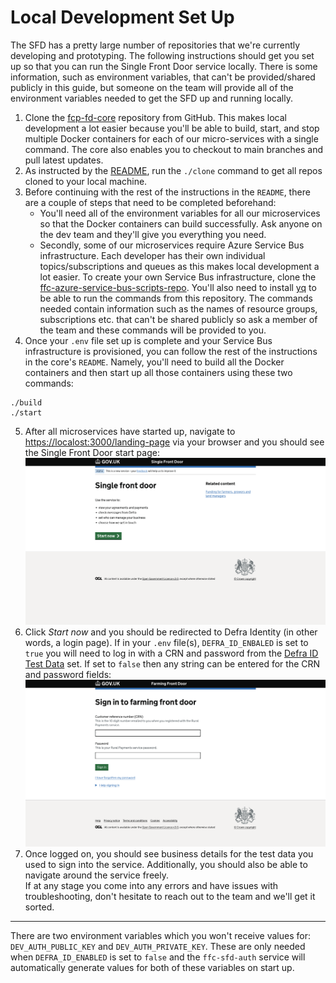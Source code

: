 # Local Development Set Up
The SFD has a pretty large number of repositories that we're currently developing and prototyping. The following instructions should get you set up so that you can run the Single Front Door service locally. There is some information, such as environment variables, that can't be provided/shared publicly in this guide, but someone on the team will provide all of the environment variables needed to get the SFD up and running locally. 
1. Clone the [fcp-fd-core](https://github.com/defra/fcp-fd-core) repository from GitHub. This makes local development a lot easier because you'll be able to build, start, and stop multiple Docker containers for each of our micro-services with a single command. The core also enables you to checkout to main branches and pull latest updates.
2. As instructed by the [README](https://github.com/DEFRA/fcp-fd-core/blob/main/README.md), run the `./clone` command to get all repos cloned to your local machine.
3. Before continuing with the rest of the instructions in the `README`, there are a couple of steps that need to be completed beforehand:
	- You'll need all of the environment variables for all our microservices so that the Docker containers can build successfully. Ask anyone on the dev team and they'll give you everything you need.
	- Secondly, some of our microservices require Azure Service Bus infrastructure. Each developer has their own individual topics/subscriptions and queues as this makes local development a lot easier. To create your own Service Bus infrastructure, clone the [ffc-azure-service-bus-scripts-repo](https://github.com/DEFRA/ffc-azure-service-bus-scripts). You'll also need to install [yq](https://github.com/mikefarah/yq) to be able to run the commands from this repository. The commands needed contain information such as the names of resource groups, subscriptions etc. that can't be shared publicly so ask a member of the team and these commands will be provided to you.
4. Once your `.env` file set up is complete and your Service Bus infrastructure is provisioned, you can follow the rest of the instructions in the core's `README`. Namely, you'll need to build all the Docker containers and then start up all those containers using these two commands:
```
./build
./start
```
5. After all microservices have started up, navigate to [https://localost:3000/landing-page](https://localost:3000/landing-page) via your browser and you should see the Single Front Door start page:
![sfd-start-page.png](pngs/sfd-start-page.png)
6. Click *Start now* and you should be redirected to Defra Identity (in other words, a login page). If in your `.env` file(s), `DEFRA_ID_ENBALED` is set to `true` you will need to log in with a CRN and password from the [Defra ID Test Data](https://eaflood.atlassian.net/wiki/spaces/VVAHWR/pages/4329538112/DEFRA+ID+Test+Data) set. If set to `false` then any string can be entered for the CRN and password fields:
![sfd-sign-in-page.png](pngs/sfd-sign-in-page.png)
7.  Once logged on, you should see business details for the test data you used to sign into the service. Additionally, you should also be able to navigate around the service freely.<br>
If at any stage you come into any errors and have issues with troubleshooting, don't hesitate to reach out to the team and we'll get it sorted.
***
 There are two environment variables which you won't receive values for: `DEV_AUTH_PUBLIC_KEY` and `DEV_AUTH_PRIVATE_KEY`. These are only needed when `DEFRA_ID_ENABLED` is set to `false` and the `ffc-sfd-auth` service will automatically generate values for both of these variables on start up.